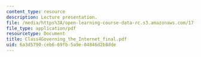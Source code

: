 ```yaml
---
content_type: resource
description: Lecture presentation.
file: /media/https%3A/open-learning-course-data-rc.s3.amazonaws.com/17-918-new-global-agenda-exploring-21st-century-challenges-through-innovations-in-information-technologies-january-iap-2006/6a3d5790ceb669fb5a9e04846d2b8dde_Class4Governing_the_Internet_final.pdf
file_type: application/pdf
resourcetype: Document
title: Class4Governing_the_Internet_final.pdf
uid: 6a3d5790-ceb6-69fb-5a9e-04846d2b8dde
---
```

